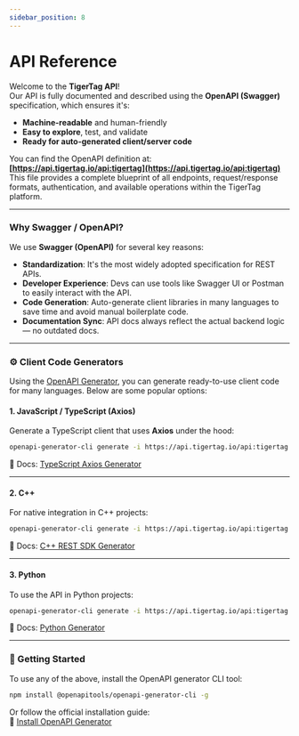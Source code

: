 ```yaml
---
sidebar_position: 8
---
```


# API Reference

Welcome to the **TigerTag API**!  
Our API is fully documented and described using the **OpenAPI (Swagger)** specification, which ensures it's:

- **Machine-readable** and human-friendly
- **Easy to explore**, test, and validate
- **Ready for auto-generated client/server code**

You can find the OpenAPI definition at:  
**[https://api.tigertag.io/api:tigertag](https://api.tigertag.io/api:tigertag)**  
This file provides a complete blueprint of all endpoints, request/response formats, authentication, and available operations within the TigerTag platform.

---

### Why Swagger / OpenAPI?

We use **Swagger (OpenAPI)** for several key reasons:

- **Standardization**: It's the most widely adopted specification for REST APIs.
- **Developer Experience**: Devs can use tools like Swagger UI or Postman to easily interact with the API.
- **Code Generation**: Auto-generate client libraries in many languages to save time and avoid manual boilerplate code.
- **Documentation Sync**: API docs always reflect the actual backend logic — no outdated docs.

---

### ⚙️ Client Code Generators

Using the [OpenAPI Generator](https://openapi-generator.tech/), you can generate ready-to-use client code for many languages. Below are some popular options:

#### 1. **JavaScript / TypeScript (Axios)**

Generate a TypeScript client that uses **Axios** under the hood:

```bash
openapi-generator-cli generate -i https://api.tigertag.io/api:tigertag -g typescript-axios -o ./tigertag-axios-client
```

🔗 Docs: [TypeScript Axios Generator](https://openapi-generator.tech/docs/generators/typescript-axios)

---

#### 2. **C++**

For native integration in C++ projects:

```bash
openapi-generator-cli generate -i https://api.tigertag.io/api:tigertag -g cpp-restsdk -o ./tigertag-cpp-client
```

🔗 Docs: [C++ REST SDK Generator](https://openapi-generator.tech/docs/generators/cpp-restsdk)

---

#### 3. **Python**

To use the API in Python projects:

```bash
openapi-generator-cli generate -i https://api.tigertag.io/api:tigertag -g python -o ./tigertag-python-client
```

🔗 Docs: [Python Generator](https://openapi-generator.tech/docs/generators/python)

---

### 🚀 Getting Started

To use any of the above, install the OpenAPI generator CLI tool:

```bash
npm install @openapitools/openapi-generator-cli -g
```

Or follow the official installation guide:  
📘 [Install OpenAPI Generator](https://openapi-generator.tech/docs/installation/)
